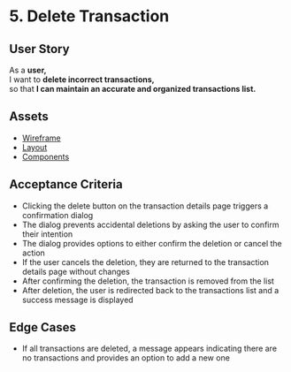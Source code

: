 # 5. Delete Transaction

## User Story

As a **user,**\
I want to **delete incorrect transactions,**\
so that **I can maintain an accurate and organized transactions list.**

## Assets

- [Wireframe](./wireframe.png)
- [Layout](./layout.png)
- [Components](./components.png)

## Acceptance Criteria

- Clicking the delete button on the transaction details page triggers a confirmation dialog
- The dialog prevents accidental deletions by asking the user to confirm their intention
- The dialog provides options to either confirm the deletion or cancel the action
- If the user cancels the deletion, they are returned to the transaction details page without changes
- After confirming the deletion, the transaction is removed from the list
- After deletion, the user is redirected back to the transactions list and a success message is displayed

## Edge Cases

- If all transactions are deleted, a message appears indicating there are no transactions and provides an option to add
  a new one
